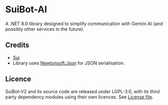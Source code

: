# SuiBot-AI

A .NET 8.0 library designed to simplify communication with Gemini AI (and possibly other services in the future).

Credits
-------
  * [Sui](https://www.twitch.tv/sui_vt)
  * Library uses [Newtonsoft.Json](https://www.newtonsoft.com/json) for JSON serialisation.

Licence
-------
SuiBot-V2 and its source code are released under LGPL-3.0, with its third party dependency modules using their own licences. See [License file](https://github.com/SuiMachine/SuiBot-TwitchSocket/blob/master/LICENCE.md).
